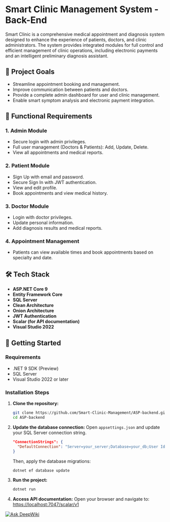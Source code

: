 # Smart Clinic Management System - Back-End

Smart Clinic is a comprehensive medical appointment and diagnosis system designed to enhance the experience of patients, doctors, and clinic administrators. The system provides integrated modules for full control and efficient management of clinic operations, including electronic payments and an intelligent preliminary diagnosis assistant.

## 🎯 Project Goals

- Streamline appointment booking and management.
- Improve communication between patients and doctors.
- Provide a complete admin dashboard for user and clinic management.
- Enable smart symptom analysis and electronic payment integration.

## 🧩 Functional Requirements

### 1. Admin Module
- Secure login with admin privileges.
- Full user management (Doctors & Patients): Add, Update, Delete.
- View all appointments and medical reports.

### 2. Patient Module
- Sign Up with email and password.
- Secure Sign In with JWT authentication.
- View and edit profile.
- Book appointments and view medical history.

### 3. Doctor Module
- Login with doctor privileges.
- Update personal information.
- Add diagnosis results and medical reports.

### 4. Appointment Management
- Patients can view available times and book appointments based on specialty and date.

## 🛠️ Tech Stack

- **ASP.NET Core 9**
- **Entity Framework Core**
- **SQL Server**
- **Clean Architecture**
- **Onion Architecture**
- **JWT Authentication**
- **Scalar (for API documentation)**
- **Visual Studio 2022**

## 🚀 Getting Started

### Requirements

- .NET 9 SDK (Preview)
- SQL Server
- Visual Studio 2022 or later
### Installation Steps

1. **Clone the repository:**
   ```bash
   git clone https://github.com/Smart-Clinic-Management/ASP-backend.git
   cd ASP-backend
   ```

2. **Update the database connection:**
   Open `appsettings.json` and update your SQL Server connection string.
   ```json
   "ConnectionStrings": {
     "DefaultConnection": "Server=your_server;Database=your_db;User Id=your_username;Password=your_password;"
   }
   ```

   Then, apply the database migrations:
   ```bash
   dotnet ef database update
   ```

3. **Run the project:**
   ```bash
   dotnet run
   ```

4. **Access API documentation:**
   Open your browser and navigate to:
   [https://localhost:7047/scalar/v1](https://localhost:7047/scalar/v1)

[![Ask DeepWiki](https://deepwiki.com/badge.svg)](https://deepwiki.com/Smart-Clinic-Management/ASP-backend)

